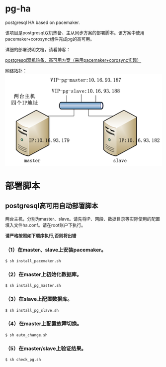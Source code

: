 # pg-ha
postgresql HA based on pacemaker.

该项目是postgresql双机热备、主从同步方案的部署脚本。该方案中使用pacemaker+corosync组件完成pg的高可用。

详细的部署说明文档，请看博客：

[postgresql双机热备、高可用方案（采用pacemaker+corosync实现）](http://blog.csdn.net/qguanri/article/details/51151974)

网络拓扑：
![topo](images/pg_host.png)

# 部署脚本

## postgresql高可用自动部署脚本

两台主机，分别为master、slave。请先将IP、网段、数据目录等实际使用的配置填入文件ha.conf。请在root账户下执行。

**请严格按照如下顺序执行,否则将出错**

### （1）在master、slave上安装pacemaker。

```
$ sh install_pacemaker.sh
```

### （2）在master上初始化数据库。

```
$ sh install_pg_master.sh
```

### （3）在slave上配置数据库。

```
$ sh install_pg_slave.sh
```

### （4）在master上配置故障切换。

```
$ sh auto_change.sh
```

### （5）在master/slave上验证结果。

```
$ sh check_pg.sh
```
